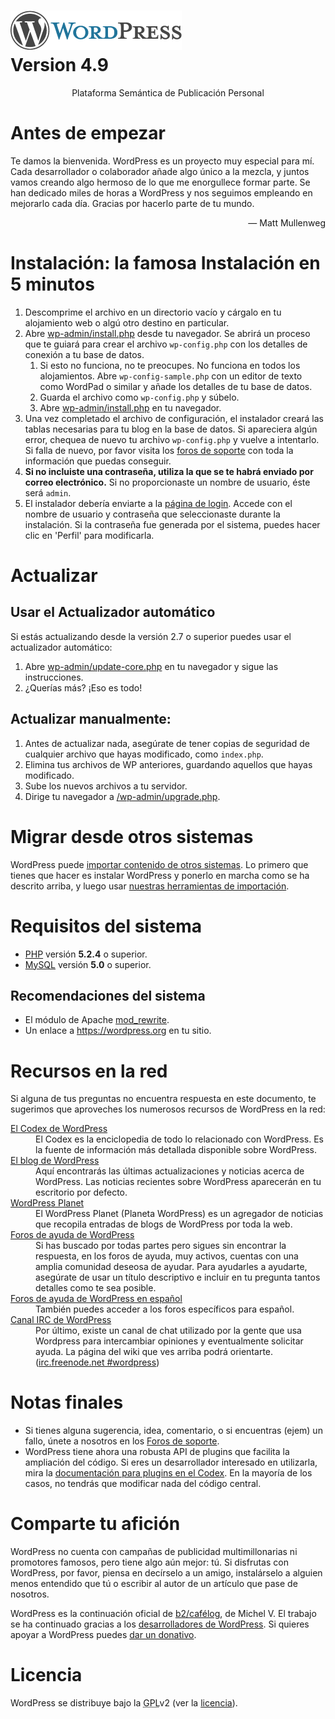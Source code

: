 <!DOCTYPE html>
<html>
<head>
    <meta name="viewport" content="width=device-width" /> 
	<meta http-equiv="Content-Type" content="text/html; charset=utf-8" />
	
	
</head>
<body>
<h1 id="logo">
	<a href="http://wordpress.org/"><img alt="WordPress" src="wp-admin/images/wordpress-logo.png" /></a>
	<br /> Version 4.9
</h1>
<p style="text-align: center">Plataforma Semántica de Publicación Personal</p>

<h1>Antes de empezar</h1>
<p>Te damos la bienvenida. WordPress es un proyecto muy especial para mí. Cada desarrollador o colaborador a&ntilde;ade algo único a la mezcla, y juntos vamos creando algo hermoso de lo que me enorgullece formar parte. Se han dedicado miles de horas a WordPress y nos seguimos empleando en mejorarlo cada día. Gracias por hacerlo parte de tu mundo.</p>
<p style="text-align: right">&#8212; Matt Mullenweg</p>

<h1>Instalación: la famosa Instalación en 5 minutos</h1>
<ol>
	<li>Descomprime el archivo en un directorio vac&iacute;o y c&aacute;rgalo en tu alojamiento web o alg&uacute; otro destino en particular.</li>
	<li>Abre <span class="file"><a href="wp-admin/install.php">wp-admin/install.php</a></span> desde tu navegador. Se abrirá un proceso que te guiará para crear el archivo <code>wp-config.php</code> con los detalles de conexión a tu base de datos.
		<ol>
			<li>Si esto no funciona, no te preocupes. No funciona en todos los alojamientos. Abre <code>wp-config-sample.php</code> con un editor de texto como WordPad o similar y añade los detalles de tu base de datos.</li>
			<li>Guarda el archivo como <code>wp-config.php</code> y súbelo.</li>
			<li>Abre <span class="file"><a href="wp-admin/install.php">wp-admin/install.php</a></span> en tu navegador.</li>
		</ol>
	</li>
	<li>Una vez completado el archivo de configuración, el instalador creará las tablas necesarias para tu blog en la base de datos. Si apareciera algún error, chequea de nuevo tu archivo <code>wp-config.php</code> y vuelve a intentarlo. Si falla de nuevo, por favor visita los <a href="http://es.forums.wordpress.org/" title="Foros de soporte WordPress.org">foros de soporte</a> con toda la información que puedas conseguir.</li>
	<li><strong>Si no incluiste una contraseña, utiliza la que se te habrá enviado por correo electrónico.</strong> Si no proporcionaste un nombre de usuario, éste será <code>admin</code>.</li>
	<li>El instalador debería enviarte a la <a href="wp-login.php">página de login</a>. Accede con el nombre de usuario y contraseña que seleccionaste durante la instalación. Si la contraseña fue generada por el sistema, puedes hacer clic en 'Perfil' para modificarla.</li>
</ol>

<h1>Actualizar</h1>
<h2>Usar el Actualizador automático</h2>
<p>Si estás actualizando desde la versión 2.7 o superior puedes usar el actualizador automático:</p>
<ol>
	<li>Abre <span class="file"><a href="wp-admin/update-core.php">wp-admin/update-core.php</a></span> en tu navegador y sigue las instrucciones.</li>
	<li>¿Querías más? ¡Eso es todo!</li>
</ol>

<h2>Actualizar manualmente:</h2>
<ol>
    <li>Antes de actualizar nada, asegúrate de tener copias de seguridad de cualquier archivo que hayas modificado, como <code>index.php</code>.</li>
	<li>Elimina tus archivos de WP anteriores, guardando aquellos que hayas modificado.</li>
	<li>Sube los nuevos archivos a tu servidor.</li>
	<li>Dirige tu navegador a <span class="file"><a href="wp-admin/upgrade.php">/wp-admin/upgrade.php</a></span>.</li>
	</ol>

<h1>Migrar desde otros sistemas</h1>
<p>WordPress puede <a href="http://codex.wordpress.org/Importing_Content">importar contenido de otros sistemas</a>. Lo primero que tienes que hacer es instalar WordPress y ponerlo en marcha como se ha descrito arriba, y luego usar <a href="wp-admin/import.php" title="Importar a WordPress">nuestras herramientas de importación</a>.</p>

<h1>Requisitos del sistema</h1>
<ul>
	<li><a href="http://php.net/">PHP</a> versión <strong>5.2.4</strong> o superior.</li>
	<li><a href="http://www.mysql.com/">MySQL</a> versión <strong>5.0</strong> o superior.</li>
</ul>

<h2>Recomendaciones del sistema</h2>
<ul>
	<li>El módulo de Apache <a href="http://httpd.apache.org/docs/2.2/mod/mod_rewrite.html">mod_rewrite</a>.</li>
	<li>Un enlace a <a href="https://wordpress.org/">https://wordpress.org</a> en tu sitio.</li>
</ul>

<h1>Recursos en la red</h1>
<p>Si alguna de tus preguntas no encuentra respuesta en este documento, te sugerimos que aproveches los numerosos recursos de WordPress en la red:</p>
<dl>
	<dt><a href="http://codex.wordpress.org/">El Codex de WordPress </a></dt>
	<dd>El Codex es la enciclopedia de todo lo relacionado con WordPress. Es la fuente de información más detallada disponible sobre WordPress. </dd>
	<dt><a href="http://wordpress.org/news/">El blog de WordPress</a></dt>
		<dd>Aquí encontrarás las últimas actualizaciones y noticias acerca de WordPress. Las noticias recientes sobre WordPress aparecerán en tu escritorio por defecto.</dd>
	<dt><a href="http://planet.wordpress.org/">WordPress Planet </a></dt>
	<dd>El WordPress Planet (Planeta WordPress) es un agregador de noticias que recopila entradas de blogs de WordPress por toda la web. </dd>
	<dt><a href="https://wordpress.org/support/">Foros de ayuda de WordPress</a></dt>
	<dd>Si has buscado por todas partes pero sigues sin encontrar la respuesta, en los foros de ayuda, muy activos, cuentas con una amplia comunidad deseosa de ayudar. Para ayudarles a ayudarte, asegúrate de usar un título descriptivo e incluir en tu pregunta tantos detalles como te sea posible. </dd>
	<dt><a href="http://es.forums.wordpress.org/">Foros de ayuda de WordPress en español</a></dt>
	<dd>También puedes acceder a los foros específicos para español. </dd>
	<dt><a href="http://codex.wordpress.org/IRC">Canal IRC de WordPress</a></dt>
	<dd>Por último, existe un canal de chat utilizado por la gente que usa Wordpress para intercambiar opiniones y eventualmente solicitar ayuda. La página del wiki que ves arriba podrá orientarte. (<a href="irc://irc.freenode.net/wordpress">irc.freenode.net #wordpress</a>)</dd>
</dl>

<h1>Notas finales</h1>
<ul>
	<li>Si tienes alguna sugerencia, idea, comentario, o si encuentras (ejem) un fallo, únete a nosotros en los <a href="http://es.forums.wordpress.org/">Foros de soporte</a>.</li>
	<li>WordPress tiene ahora una robusta API de plugins que facilita la ampliación del código. Si eres un desarrollador interesado en utilizarla, mira la <a href="http://codex.wordpress.org/Plugin_API">documentación para plugins en el Codex</a>. En la mayoría de los casos, no tendrás que modificar nada del código central.</li>
</ul>

<h1>Comparte tu afición</h1>
<p>WordPress no cuenta con campañas de publicidad multimillonarias ni promotores famosos, pero tiene algo aún mejor: tú. Si disfrutas con WordPress, por favor, piensa en decírselo a un amigo, instalárselo a alguien menos entendido que tú o escribir al autor de un artículo que pase de nosotros.</p>

<p>WordPress es la continuación oficial de <a href="http://cafelog.com/">b2/caf&#233;log</a>, de Michel V. El trabajo se ha continuado gracias a los <a href="http://wordpress.org/about/">desarrolladores de WordPress</a>. Si quieres apoyar a WordPress puedes <a href="http://wordpress.org/donate/" title="Donaciones a WordPress">dar un donativo</a>.</p>

<h1>Licencia</h1>
<p>WordPress se distribuye bajo la <abbr title="Licencia Pública de GNU">GPL</abbr>v2 (ver la <a href="licencia.txt">licencia</a>).</p>


</body>
</html>
